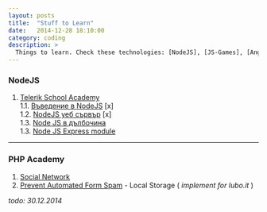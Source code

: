 ```yaml
---
layout: posts
title:  "Stuff to Learn"
date:   2014-12-28 18:10:00
category: coding
description: >
  Things to learn. Check these technologies: [NodeJS], [JS-Games], [AngularJS], [PHP Academy]
---
```


### NodeJS

1. [Telerik School Academy](https://www.youtube.com/playlist?list=PLF4lVL1sPDSmiF3qBNkxOcAQOsGFMJhSd)  
1.1. [Въведение в NodeJS](https://www.youtube.com/watch?v=kqhTrYr0lOw) [x]  
1.2. [NodeJS уеб сървър](https://www.youtube.com/watch?v=OQM7HptXBXA) [x]  
1.3. [Node JS в дълбочина](https://www.youtube.com/watch?v=qlNz_mrPni0&index=3&list=PLF4lVL1sPDSmiF3qBNkxOcAQOsGFMJhSd)  
1.3. [Node JS Express module](https://www.youtube.com/watch?v=tv3DsYIxU8c)

---

### PHP Academy

1. [Social Network](https://www.youtube.com/playlist?list=PLfdtiltiRHWEGcgVaEZQGoCNN4ye-5Hrc)
2. [Prevent Automated Form Spam](#) - Local Storage ( *implement for lubo.it* )

*todo: 30.12.2014*
